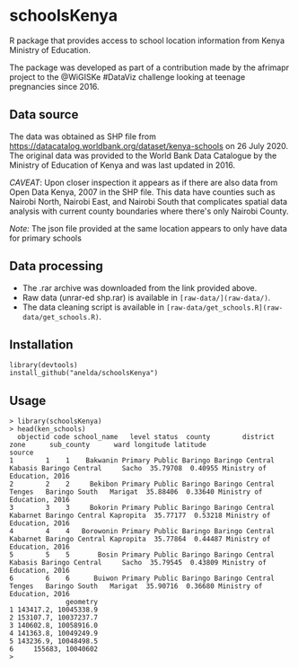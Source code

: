 # schoolsKenya


R package that provides access to school location information from Kenya Ministry of Education.

The package was developed as part of a contribution made by the afrimapr project to the @WiGISKe #DataViz challenge
looking at teenage pregnancies since 2016.

## Data source

The data was obtained as SHP file from https://datacatalog.worldbank.org/dataset/kenya-schools on 26 July 2020.
The original data was provided to the World Bank Data Catalogue by the Ministry of Education of Kenya and was last updated in 2016.

_CAVEAT_: Upon closer inspection it appears as if there are also data from Open Data Kenya, 2007 in the SHP file. This data have counties such as Nairobi North, Nairobi East, and Nairobi South that complicates spatial data analysis with current county boundaries where there's only Nairobi County.

_Note:_ The json file provided at the same location appears to only have data for primary schools

## Data processing

- The .rar archive was downloaded from the link provided above.
- Raw data (unrar-ed shp.rar) is available in `[raw-data/](raw-data/)`.
- The data cleaning script is available in `[raw-data/get_schools.R](raw-data/get_schools.R)`.

## Installation

```
library(devtools)
install_github("anelda/schoolsKenya")

```

## Usage

```
> library(schoolsKenya)
> head(ken_schools)
  objectid code school_name   level status  county        district     zone      sub_county      ward longitude latitude                      source
1        1    1    Bakwanin Primary Public Baringo Baringo Central  Kabasis Baringo Central     Sacho  35.79708  0.40955 Ministry of Education, 2016
2        2    2     Bekibon Primary Public Baringo Baringo Central   Tenges   Baringo South   Marigat  35.88406  0.33640 Ministry of Education, 2016
3        3    3     Bokorin Primary Public Baringo Baringo Central Kabarnet Baringo Central Kapropita  35.77177  0.53218 Ministry of Education, 2016
4        4    4   Borowonin Primary Public Baringo Baringo Central Kabarnet Baringo Central Kapropita  35.77864  0.44487 Ministry of Education, 2016
5        5    5       Bosin Primary Public Baringo Baringo Central  Kabasis Baringo Central     Sacho  35.79545  0.43809 Ministry of Education, 2016
6        6    6      Buiwon Primary Public Baringo Baringo Central   Tenges   Baringo South   Marigat  35.90716  0.36680 Ministry of Education, 2016
              geometry
1 143417.2, 10045338.9
2 153107.7, 10037237.7
3 140602.8, 10058916.0
4 141363.8, 10049249.9
5 143236.9, 10048498.5
6     155683, 10040602
> 

```
